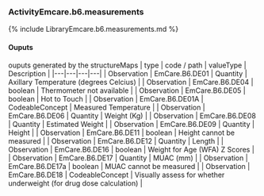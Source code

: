 ### ActivityEmcare.b6.measurements

{% include LibraryEmcare.b6.measurements.md %}
#### Ouputs

ouputs generated by the structureMaps
| type | code / path | valueType | Description |
|---|---|---|---|
| Observation | EmCare.B6.DE01 | Quantity | Axillary Temperature  (degrees Celcius) |
| Observation | EmCare.B6.DE04 | boolean | Thermometer not available |
| Observation | EmCare.B6.DE05 | boolean | Hot to Touch |
| Observation | EmCare.B6.DE01A | CodeableConcept | Measured Temperature |
| Observation | EmCare.B6.DE06 | Quantity | Weight (Kg) |
| Observation | EmCare.B6.DE08 | Quantity | Estimated Weight |
| Observation | EmCare.B6.DE09 | Quantity | Height |
| Observation | EmCare.B6.DE11 | boolean | Height cannot be measured |
| Observation | EmCare.B6.DE12 | Quantity | Length |
| Observation | EmCare.B6.DE16 | boolean | Weight for Age (WFA) Z Scores |
| Observation | EmCare.B6.DE17 | Quantity | MUAC (mm) |
| Observation | EmCare.B6.DE17a | boolean | MUAC cannot be measured |
| Observation | EmCare.B6.DE18 | CodeableConcept | Visually assess for whether underweight (for drug dose calculation) |

